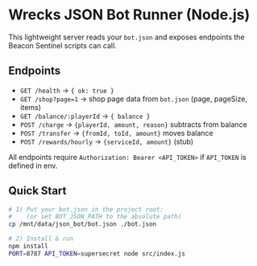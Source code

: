 
# Wrecks JSON Bot Runner (Node.js)

This lightweight server reads your `bot.json` and exposes endpoints the Beacon Sentinel scripts can call.

## Endpoints

- `GET /health` → `{ ok: true }`
- `GET /shop?page=1` → shop page data from `bot.json` (page, pageSize, items)
- `GET /balance/:playerId` → `{ balance }`
- `POST /charge` → `{playerId, amount, reason}` subtracts from balance
- `POST /transfer` → `{fromId, toId, amount}` moves balance
- `POST /rewards/hourly` → `{serviceId, amount}` (stub)

All endpoints require `Authorization: Bearer <API_TOKEN>` if `API_TOKEN` is defined in env.

## Quick Start

```bash
# 1) Put your bot.json in the project root:
#    (or set BOT_JSON_PATH to the absolute path)
cp /mnt/data/json_bot/bot.json ./bot.json

# 2) Install & run
npm install
PORT=8787 API_TOKEN=supersecret node src/index.js
```
